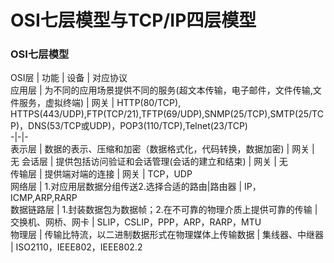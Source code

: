 # OSI七层模型与TCP/IP四层模型  
  
  ### OSI七层模型
  OSI层 | 功能 | 设备 | 对应协议  
  应用层 | 为不同的应用场景提供不同的服务(超文本传输，电子邮件，文件传输,文件服务，虚拟终端) | 网关 | HTTP(80/TCP), HTTPS(443/UDP),FTP(TCP/21),TFTP(69/UDP),SNMP(25/TCP),SMTP(25/TCP)，DNS(53/TCP或UDP)，POP3(110/TCP),Telnet(23/TCP)  
  -|-|-  
  表示层 | 数据的表示、压缩和加密（数据格式化，代码转换，数据加密) | 网关 | 无 
  会话层 | 提供包括访问验证和会话管理(会话的建立和结束) | 网关 | 无  
  传输层 | 提供端对端的连接 | 网关 | TCP，UDP  
  网络层 | 1.对应用层数据分组传送2.选择合适的路由|路由器 | IP，ICMP,ARP,RARP  
  数据链路层 | 1.封装数据包为数据帧；2.在不可靠的物理介质上提供可靠的传输 | 交换机、网桥、网卡 | SLIP，CSLIP，PPP，ARP，RARP，MTU  
  物理层 | 传输比特流，以二进制数据形式在物理媒体上传输数据 | 集线器、中继器 | ISO2110，IEEE802，IEEE802.2  
